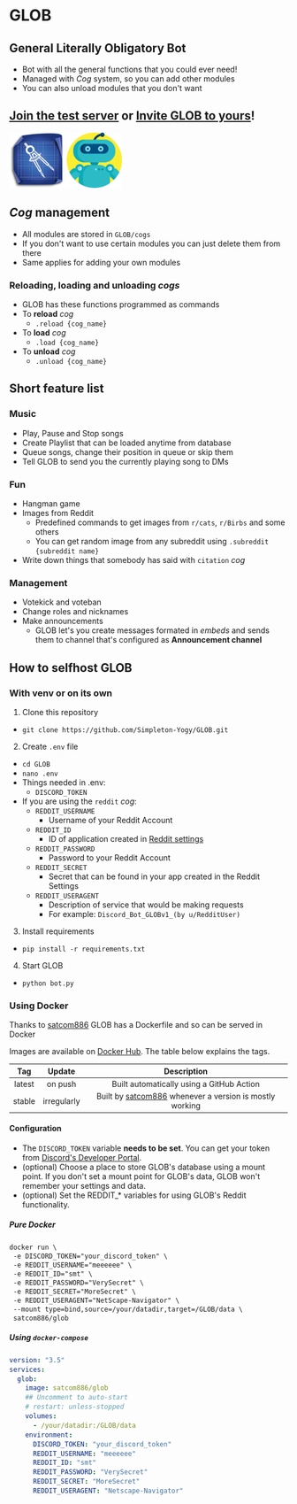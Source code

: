 # GLOB

## General Literally Obligatory Bot

* Bot with all the general functions that you could ever need!
* Managed with *Cog* system, so you can add other modules
* You can also unload modules that you don't want

## [Join the test server](https://discord.gg/d4Fwf5Gu9b) or [Invite GLOB to yours](https://discord.com/api/oauth2/authorize?client_id=781629601105444946&permissions=502791286&scope=bot)!

[<img src="resources/server_icon.png" width = "100" height = "100">](https://discord.gg/d4Fwf5Gu9b) [<img src="resources/glob_icon.png" width = "100" height = "100">](https://discord.com/api/oauth2/authorize?client_id=781629601105444946&permissions=502791286&scope=bot)

## *Cog* management
* All modules are stored in `GLOB/cogs`
* If you don't want to use certain modules you can just delete them from there
* Same applies for adding your own modules
### Reloading, loading and unloading *cogs*
* GLOB has these functions programmed as commands
* To **reload** *cog*
  * `.reload {cog_name}`
* To **load** *cog*
  * `.load {cog_name}`
* To **unload** *cog*
  * `.unload {cog_name}`

## Short feature list
### Music
* Play, Pause and Stop songs
* Create Playlist that can be loaded anytime from database
* Queue songs, change their position in queue or skip them
* Tell GLOB to send you the currently playing song to DMs
### Fun
* Hangman game
* Images from Reddit
  * Predefined commands to get images from `r/cats`, `r/Birbs` and some others
  * You can get random image from any subreddit using `.subreddit {subreddit name}`
* Write down things that somebody has said with `citation` *cog*
### Management
* Votekick and voteban
* Change roles and nicknames
* Make announcements
  * GLOB let's you create messages formated in *embeds* and sends them to channel that's configured as **Announcement channel**

## How to selfhost GLOB
### With venv or on its own
1) Clone this repository
  * `git clone https://github.com/Simpleton-Yogy/GLOB.git`
2) Create `.env` file
  * `cd GLOB`
  * `nano .env`
  * Things needed in .env:
    * `DISCORD_TOKEN`
  * If you are using the `reddit` *cog*:
    * `REDDIT_USERNAME`
      * Username of your Reddit Account
    * `REDDIT_ID`
      * ID of application created in [Reddit settings](https://www.reddit.com/prefs/apps/)
    * `REDDIT_PASSWORD`
      * Password to your Reddit Account
    * `REDDIT_SECRET`
      * Secret that can be found in your app created in the Reddit Settings
    * `REDDIT_USERAGENT`
      * Description of service that would be making requests
      * For example: `Discord_Bot_GLOBv1_(by u/RedditUser)`
3) Install requirements
  * `pip install -r requirements.txt`
4) Start GLOB
  * `python bot.py`

### Using Docker
Thanks to [satcom886](https://github.com/satcom886) GLOB has a Dockerfile and so can be served in Docker  

Images are available on [Docker Hub](https://hub.docker.com/r/satcom886/glob). The table below explains the tags.

|  Tag   |   Update   |                                 Description                                                 |
|:------:|:----------:|:-------------------------------------------------------------------------------------------:|
| latest |   on push  | Built automatically using a GitHub Action                                                   |
| stable | irregularly | Built by [satcom886](https://github.com/satcom886) whenever a version is mostly working    |

#### Configuration

 * The `DISCORD_TOKEN` variable **needs to be set**. You can get your token from [Discord's Developer Portal](https://discord.com/developers/applications).
 * (optional) Choose a place to store GLOB's database using a mount point. If you don't set a mount point for GLOB's data, GLOB won't remember your settings and data.
 * (optional) Set the REDDIT_\* variables for using GLOB's Reddit functionality.

##### Pure Docker

```
docker run \
 -e DISCORD_TOKEN="your_discord_token" \
 -e REDDIT_USERNAME="meeeeee" \
 -e REDDIT_ID="smt" \
 -e REDDIT_PASSWORD="VerySecret" \
 -e REDDIT_SECRET="MoreSecret" \
 -e REDDIT_USERAGENT="NetScape-Navigator" \
 --mount type=bind,source=/your/datadir,target=/GLOB/data \
 satcom886/glob
```

##### Using `docker-compose`

```yaml
version: "3.5"
services:
  glob:
    image: satcom886/glob
    ## Uncomment to auto-start
    # restart: unless-stopped
    volumes:
      - /your/datadir:/GLOB/data
    environment:
      DISCORD_TOKEN: "your_discord_token"
      REDDIT_USERNAME: "meeeeee"
      REDDIT_ID: "smt"
      REDDIT_PASSWORD: "VerySecret"
      REDDIT_SECRET: "MoreSecret"
      REDDIT_USERAGENT: "Netscape-Navigator"
```

